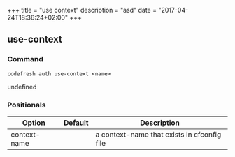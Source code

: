 +++
title = "use context"
description = "asd"
date = "2017-04-24T18:36:24+02:00"
+++

## use-context

### Command
`codefresh auth use-context <name>`

undefined
### Positionals

Option | Default | Description
--------- | ----------- | -----------
context-name |  | a context-name that exists in cfconfig file
